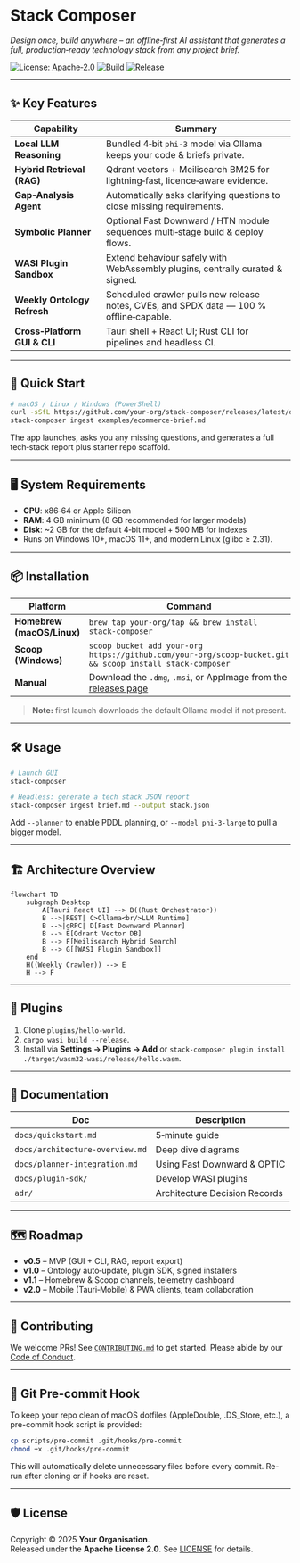 # Stack Composer

_Design once, build anywhere – an offline‑first AI assistant that generates a full, production‑ready technology stack from any project brief._

[![License: Apache‑2.0](https://img.shields.io/badge/License-Apache_2.0-blue.svg)](LICENSE)
[![Build](https://github.com/your‑org/stack‑composer/actions/workflows/ci.yml/badge.svg)](https://github.com/your‑org/stack‑composer/actions)
[![Release](https://img.shields.io/github/v/release/your‑org/stack‑composer.svg)](https://github.com/your‑org/stack‑composer/releases)

---

## ✨ Key Features

| Capability                   | Summary                                                                                 |
| ---------------------------- | --------------------------------------------------------------------------------------- |
| **Local LLM Reasoning**      | Bundled 4‑bit `phi‑3` model via Ollama keeps your code & briefs private.                |
| **Hybrid Retrieval (RAG)**   | Qdrant vectors + Meilisearch BM25 for lightning‑fast, licence‑aware evidence.           |
| **Gap‑Analysis Agent**       | Automatically asks clarifying questions to close missing requirements.                  |
| **Symbolic Planner**         | Optional Fast Downward / HTN module sequences multi‑stage build & deploy flows.         |
| **WASI Plugin Sandbox**      | Extend behaviour safely with WebAssembly plugins, centrally curated & signed.           |
| **Weekly Ontology Refresh**  | Scheduled crawler pulls new release notes, CVEs, and SPDX data — 100 % offline‑capable. |
| **Cross‑Platform GUI & CLI** | Tauri shell + React UI; Rust CLI for pipelines and headless CI.                         |

---

## 🚀 Quick Start

```bash
# macOS / Linux / Windows (PowerShell)
curl -sSfL https://github.com/your-org/stack-composer/releases/latest/download/install.sh | bash
stack-composer ingest examples/ecommerce-brief.md
```

The app launches, asks you any missing questions, and generates a full tech‑stack report plus starter repo scaffold.

---

## 🖥️ System Requirements

- **CPU**: x86‑64 or Apple Silicon
- **RAM**: 4 GB minimum (8 GB recommended for larger models)
- **Disk**: ~2 GB for the default 4‑bit model + 500 MB for indexes
- Runs on Windows 10+, macOS 11+, and modern Linux (glibc ≥ 2.31).

---

## 📦 Installation

| Platform                   | Command                                                                                                                |
| -------------------------- | ---------------------------------------------------------------------------------------------------------------------- |
| **Homebrew (macOS/Linux)** | `brew tap your‑org/tap && brew install stack‑composer`                                                                 |
| **Scoop (Windows)**        | `scoop bucket add your‑org https://github.com/your‑org/scoop‑bucket.git && scoop install stack‑composer`               |
| **Manual**                 | Download the `.dmg`, `.msi`, or AppImage from the [releases page](https://github.com/your‑org/stack‑composer/releases) |

> **Note:** first launch downloads the default Ollama model if not present.

---

## 🛠️ Usage

```bash
# Launch GUI
stack-composer

# Headless: generate a tech stack JSON report
stack-composer ingest brief.md --output stack.json
```

Add `--planner` to enable PDDL planning, or `--model phi-3-large` to pull a bigger model.

---

## 🏗️ Architecture Overview

```mermaid
flowchart TD
    subgraph Desktop
        A[Tauri React UI] --> B((Rust Orchestrator))
        B -->|REST| C>Ollama<br/>LLM Runtime]
        B -->|gRPC| D[Fast Downward Planner]
        B --> E[Qdrant Vector DB]
        B --> F[Meilisearch Hybrid Search]
        B --> G[[WASI Plugin Sandbox]]
    end
    H((Weekly Crawler)) --> E
    H --> F
```

---

## 🔌 Plugins

1. Clone `plugins/hello-world`.
2. `cargo wasi build --release`.
3. Install via **Settings → Plugins → Add** or `stack-composer plugin install ./target/wasm32-wasi/release/hello.wasm`.

---

## 📝 Documentation

| Doc                             | Description                   |
| ------------------------------- | ----------------------------- |
| `docs/quickstart.md`            | 5‑minute guide                |
| `docs/architecture-overview.md` | Deep dive diagrams            |
| `docs/planner-integration.md`   | Using Fast Downward & OPTIC   |
| `docs/plugin-sdk/`              | Develop WASI plugins          |
| `adr/`                          | Architecture Decision Records |

---

## 🗺️ Roadmap

- **v0.5** – MVP (GUI + CLI, RAG, report export)
- **v1.0** – Ontology auto‑update, plugin SDK, signed installers
- **v1.1** – Homebrew & Scoop channels, telemetry dashboard
- **v2.0** – Mobile (Tauri‑Mobile) & PWA clients, team collaboration

---

## 🤝 Contributing

We welcome PRs! See [`CONTRIBUTING.md`](CONTRIBUTING.md) to get started.
Please abide by our [Code of Conduct](CODE_OF_CONDUCT.md).

---

## 🧹 Git Pre-commit Hook

To keep your repo clean of macOS dotfiles (AppleDouble, .DS_Store, etc.), a pre-commit hook script is provided:

```bash
cp scripts/pre-commit .git/hooks/pre-commit
chmod +x .git/hooks/pre-commit
```

This will automatically delete unnecessary files before every commit. Re-run after cloning or if hooks are reset.

---

## 🛡️ License

Copyright © 2025 **Your Organisation**.  
Released under the **Apache License 2.0**. See [LICENSE](LICENSE) for details.
